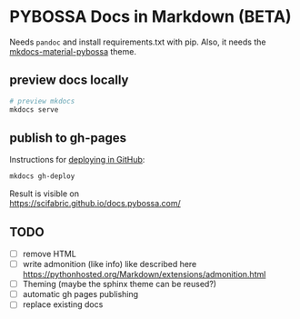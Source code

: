 # PYBOSSA Docs in Markdown (BETA)

Needs `pandoc` and install requirements.txt with pip. Also, it needs the [mkdocs-material-pybossa](https://github.com/Scifabric/mkdocs-material-pybossa) theme. 

## preview docs locally

```bash
# preview mkdocs
mkdocs serve
```

## publish to gh-pages

Instructions for [deploying in GitHub](http://www.mkdocs.org/user-guide/deploying-your-docs/):

```bash
mkdocs gh-deploy
```

Result is visible on  
<https://scifabric.github.io/docs.pybossa.com/>

## TODO

* [ ] remove HTML
* [ ] write admonition (like info) like described here <https://pythonhosted.org/Markdown/extensions/admonition.html>
* [ ] Theming (maybe the sphinx theme can be reused?)
* [ ] automatic gh pages publishing
* [ ] replace existing docs
